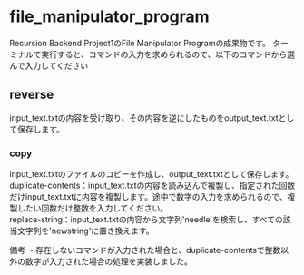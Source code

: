 # file_manipulator_program

Recursion Backend Project1のFile Manipulator Programの成果物です。
ターミナルで実行すると、コマンドの入力を求められるので、以下のコマンドから選んで入力してください

## reverse
input_text.txtの内容を受け取り、その内容を逆にしたものをoutput_text.txtとして保存します。</br>
### copy
input_text.txtのファイルのコピーを作成し、output_text.txtとして保存します。</br>
duplicate-contents：input_text.txtの内容を読み込んで複製し、指定された回数だけinput_text.txtに内容を複製します。途中で数字の入力を求められるので、複製したい回数だけ整数を入力してください。</br>
replace-string：input_text.txtの内容から文字列'needle'を検索し、すべての該当文字列を'newstring'に置き換えます。</br>

備考
・存在しないコマンドが入力された場合と、duplicate-contentsで整数以外の数字が入力された場合の処理を実装しました。
